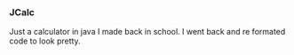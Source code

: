 ### JCalc

Just a calculator in java I made back in school. I went back and re formated code to look pretty.